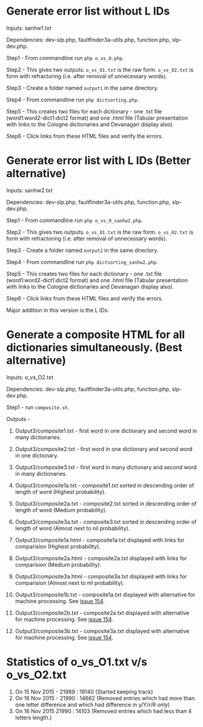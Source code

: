 # Generate error list without L IDs

Inputs: sanhw1.txt

Dependencies: dev-slp.php, faultfinder3a-utils.php, function.php, slp-dev.php.

Step1 - From commandline run `php o_vs_O.php`.

Step2 - This gives two outputs. `o_vs_O1.txt` is the raw form. `o_vs_O2.txt` is form with refractoring (i.e. after removal of unnecessary words).

Step3 - Create a folder named `output1` in the same directory.

Step4 - From commandline run `php dictsorting.php`.

Step5 - This creates two files for each dictionary - one .txt file (word1:word2-dict1:dict2 format) and one .html file (Tabular presentation with links to the Cologne dictionaries and Devanagari display also).

Step6 - Click links from these HTML files and verify the errors.

# Generate error list with L IDs (Better alternative)

Inputs: sanhw2.txt

Dependencies: dev-slp.php, faultfinder3a-utils.php, function.php, slp-dev.php.

Step1 - From commandline run `php o_vs_O_sanhw2.php`.

Step2 - This gives two outputs. `o_vs_O1.txt` is the raw form. `o_vs_O2.txt` is form with refractoring (i.e. after removal of unnecessary words).

Step3 - Create a folder named `output2` in the same directory.

Step4 - From commandline run `php dictsorting_sanhw2.php`.

Step5 - This creates two files for each dictionary - one .txt file (word1:word2-dict1:dict2 format) and one .html file (Tabular presentation with links to the Cologne dictionaries and Devanagari display also).

Step6 - Click links from these HTML files and verify the errors.

Major addition in this version is the L IDs.

# Generate a composite HTML for all dictionaries simultaneously. (Best alternative)

Inputs: o_vs_O2.txt

Dependencies: dev-slp.php, faultfinder3a-utils.php, function.php, slp-dev.php.

Step1 - run `composite.sh`.

Outputs - 

1. Output3/composite1.txt - first word in one dictionary and second word in many dictionaries.

2. Output3/composite2.txt - first word in one dictionary and second word in one dictionary.

3. Output3/composite3.txt - first word in many dictionary and second word in many dictionaries.

4. Output3/composite1a.txt - composite1.txt sorted in descending order of length of word (Highest probability).

5. Output3/composite2a.txt - composite2.txt sorted in descending order of length of word (Medium probability).

6. Output3/composite3a.txt - composite3.txt sorted in descending order of length of word (Almost next to nil probability).

7. Output3/composite1a.html - composite1a.txt displayed with links for comparision (Highest probability).

8. Output3/composite2a.html - composite2a.txt displayed with links for comparision (Medium probability).

9. Output3/composite3a.html - composite3a.txt displayed with links for comparision (Almost next to nil probability).

10. Output3/composite1b.txt - composite1a.txt displayed with alternative for machine processing. See [issue 154](https://github.com/sanskrit-lexicon/CORRECTIONS/issues/154).

11. Output3/composite2b.txt - composite2a.txt displayed with alternative for machine processing. See [issue 154](https://github.com/sanskrit-lexicon/CORRECTIONS/issues/154).

12. Output3/composite3b.txt - composite3a.txt displayed with alternative for machine processing. See [issue 154](https://github.com/sanskrit-lexicon/CORRECTIONS/issues/154).

# Statistics of o_vs_O1.txt v/s o_vs_O2.txt
1. On 15 Nov 2015 - 21989 : 19140 (Started keeping track)
2. On 16 Nov 2015 - 21990 : 14662 (Removed entries which had more than one letter difference and which had difference in y/Y/r/R only)
3. On 16 Nov 2015 21990 : 14103 (Removed entries which had less than 4 letters length.)
